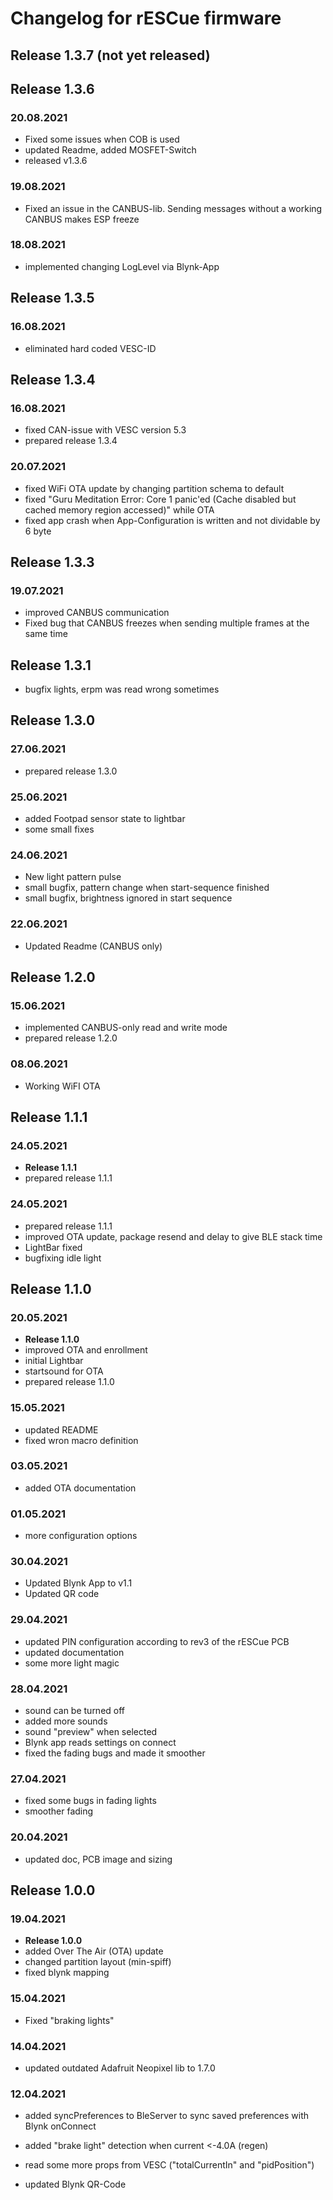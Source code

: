 # Changelog for rESCue firmware

## Release 1.3.7 (not yet released)

## Release 1.3.6

### 20.08.2021

- Fixed some issues when COB is used
- updated Readme, added MOSFET-Switch
- released v1.3.6

### 19.08.2021

- Fixed an issue in the CANBUS-lib. Sending messages without a working CANBUS makes ESP freeze

### 18.08.2021

- implemented changing LogLevel via Blynk-App

## Release 1.3.5

### 16.08.2021

- eliminated hard coded VESC-ID

## Release 1.3.4

### 16.08.2021

- fixed CAN-issue with VESC version 5.3
- prepared release 1.3.4

### 20.07.2021

- fixed WiFi OTA update by changing partition schema to default
- fixed "Guru Meditation Error: Core 1 panic'ed (Cache disabled but cached memory region accessed)" while OTA
- fixed app crash when App-Configuration is written and not dividable by 6 byte

## Release 1.3.3

### 19.07.2021

- improved CANBUS communication
- Fixed bug that CANBUS freezes when sending multiple frames at the same time

## Release 1.3.1

- bugfix lights, erpm was read wrong sometimes

## Release 1.3.0

### 27.06.2021

- prepared release 1.3.0

### 25.06.2021

- added Footpad sensor state to lightbar
- some small fixes

### 24.06.2021

- New light pattern pulse
- small bugfix, pattern change when start-sequence finished
- small bugfix, brightness ignored in start sequence

### 22.06.2021

- Updated Readme (CANBUS only)

## Release 1.2.0

### 15.06.2021

- implemented CANBUS-only read and write mode
- prepared release 1.2.0

### 08.06.2021

 - Working WiFI OTA

## Release 1.1.1

### 24.05.2021

- **Release 1.1.1**
- prepared release 1.1.1

### 24.05.2021

- prepared release 1.1.1
- improved OTA update, package resend and delay to give BLE stack time
- LightBar fixed
- bugfixing idle light

## Release 1.1.0

### 20.05.2021

- **Release 1.1.0**
- improved OTA and enrollment
- initial Lightbar
- startsound for OTA
- prepared release 1.1.0

### 15.05.2021

- updated README
- fixed wron macro definition

### 03.05.2021

- added OTA documentation

### 01.05.2021

- more configuration options

### 30.04.2021

- Updated Blynk App to v1.1
- Updated QR code

### 29.04.2021

- updated PIN configuration according to rev3 of the rESCue PCB
- updated documentation
- some more light magic

### 28.04.2021

- sound can be turned off
- added more sounds
- sound "preview" when selected
- Blynk app reads settings on connect
- fixed the fading bugs and made it smoother

### 27.04.2021

- fixed some bugs in fading lights
- smoother fading

### 20.04.2021

- updated doc, PCB image and sizing

## Release 1.0.0

### 19.04.2021

- **Release 1.0.0**
- added Over The Air (OTA) update
- changed partition layout (min-spiff)
- fixed blynk mapping

### 15.04.2021

- Fixed "braking lights"

### 14.04.2021

- updated outdated Adafruit Neopixel lib to 1.7.0

### 12.04.2021

- added syncPreferences to BleServer to sync saved preferences with Blynk onConnect
- added "brake light" detection when current <-4.0A (regen)
- read some more props from VESC ("totalCurrentIn" and "pidPosition")

- updated Blynk QR-Code
